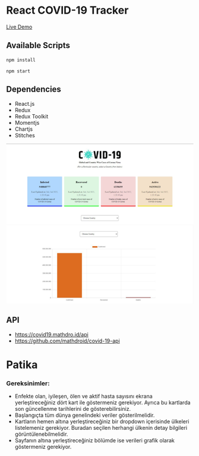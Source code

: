 # React COVID-19 Tracker

[Live Demo](https://patika-redux-covid-19-tracker.vercel.app/)



##  Available Scripts

```
npm install 
```
```
npm start
```

## Dependencies

- React.js
- Redux
- Redux Toolkit
- Momentjs
- Chartjs
- Stitches

![ss1](./src/img/ss1.jpg)
![ss2](./src/img/ss2.jpg)


## API
- https://covid19.mathdro.id/api
- https://github.com/mathdroid/covid-19-api
# Patika 

### Gereksinimler: 
- Enfekte olan, iyileşen, ölen ve aktif hasta sayısını ekrana yerleştireceğiniz dört kart ile göstermeniz gerekiyor. Ayrıca bu kartlarda son güncellenme tarihlerini de gösterebilirsiniz.
- Başlangıçta tüm dünya genelindeki veriler gösterilmelidir.
- Kartların hemen altına yerleştireceğiniz bir dropdown içerisinde ülkeleri listelemeniz gerekiyor. Buradan seçilen herhangi ülkenin detay bilgileri görüntülenebilmelidir.
- Sayfanın altına yerleştireceğiniz bölümde ise verileri grafik olarak göstermeniz gerekiyor.
